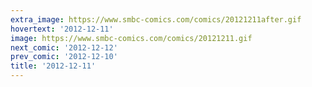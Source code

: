 ```yaml
---
extra_image: https://www.smbc-comics.com/comics/20121211after.gif
hovertext: '2012-12-11'
image: https://www.smbc-comics.com/comics/20121211.gif
next_comic: '2012-12-12'
prev_comic: '2012-12-10'
title: '2012-12-11'
---
```


